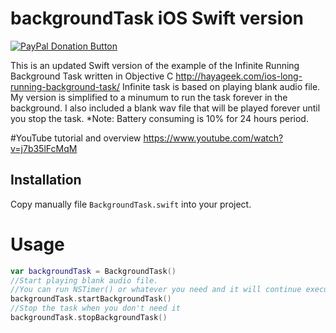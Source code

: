 # backgroundTask iOS Swift version

<span class="badge-paypal"><a href="https://www.paypal.com/cgi-bin/webscr?cmd=_s-xclick&hosted_button_id=JAGFP3M6BG7LN" title="Donate to this project using PayPal"><img src="https://img.shields.io/badge/paypal-donate-yellow.svg" alt="PayPal Donation Button" /></a></span>

This is an updated Swift version of the example of the Infinite Running Background Task written in Objective C
http://hayageek.com/ios-long-running-background-task/ 
Infinite task is based on playing blank audio file.
My version is simplified to a minumum to run the task forever in the background.
I also included a blank wav file that will be played forever until you stop the task.
*Note: Battery consuming is 10% for 24 hours period. 

#YouTube tutorial and overview 
https://www.youtube.com/watch?v=j7b35lFcMqM

## Installation
Copy manually file `BackgroundTask.swift` into your project.

# Usage
```Swift
var backgroundTask = BackgroundTask()
//Start playing blank audio file. 
//You can run NSTimer() or whatever you need and it will continue executing in the background.
backgroundTask.startBackgroundTask() 
//Stop the task when you don't need it 
backgroundTask.stopBackgroundTask()
```


